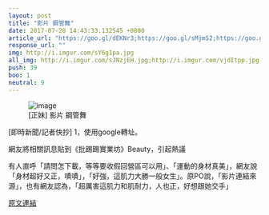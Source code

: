 ```yaml
---
layout: post
title: "影片 鋼管舞"
date: 2017-07-28 14:43:33.132545 +0800
article_url: "https://goo.gl/dEKNr3;https://goo.gl/sMjmS2;https://goo.gl/HKNmq3;https://goo.gl/nd5FrK;http://i.imgur.com/sY6g1pa.jpg;http://i.imgur.com/sJNzjEH.jpg;http://i.imgur.com/vjdItpp.jpg;http://i.imgur.com/0OTs67p.jpg;http://i.imgur.com/6O6Hoke.jpg;http://i.imgur.com/BqLBTDD.jpg;http://i.imgur.com/kxqdyGU.jpg;https://www.instagram.com/g0.eun"
response_url: ""
img: http://i.imgur.com/sY6g1pa.jpg
all_img: http://i.imgur.com/sJNzjEH.jpg;http://i.imgur.com/vjdItpp.jpg;http://i.imgur.com/0OTs67p.jpg;http://i.imgur.com/6O6Hoke.jpg;http://i.imgur.com/BqLBTDD.jpg;http://i.imgur.com/kxqdyGU.jpg;https://scontent-tpe1-1.cdninstagram.com/t51.2885-19/s150x150/20214126_139201076663166_6251894596675043328_a.jpg
push: 39
boo: 1
neutral: 9
---
```


<figure>
<img src="http://i.imgur.com/sY6g1pa.jpg" alt="image">
<figcaption>
[正妹] 影片 鋼管舞
</figcaption>
</figure>



[即時新聞/記者快抄] 1，使用google轉址。

網友將相關訊息貼到《批踢踢實業坊》Beauty，引起熱議

有人直呼「請問怎下載，等等要收假回營區可以用」、「運動的身材真美」，網友說「身材超好又正，嘖嘖」，「好強，這肌力大勝一般女生」。原PO說，「影片連結來源」，也有網友認為，「超厲害這肌力和肌耐力，人也正，好想跟她交手」

<a href = "https://www.ptt.cc/bbs/Beauty/M.1500783077.A.B73.html">原文連結</a>

